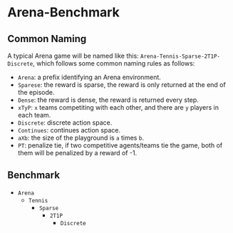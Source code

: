# Arena-Benchmark



## Common Naming 

A typical Arena game will be named like this: ```Arena-Tennis-Sparse-2T1P-Discrete```, which follows some common naming rules as follows:

* ```Arena```: a prefix identifying an Arena environment.
* ```Sparese```: the reward is sparse, the reward is only returned at the end of the episode.
* ```Dense```: the reward is dense, the reward is returned every step.
* ```xTyP```: ```x``` teams competiting with each other, and there are ```y``` players in each team.
* ```Discrete```: discrete action space.
* ```Continues```: continues action space.
* ```aXb```: the size of the playground is ```a``` times ```b```.
* ```PT```: penalize tie, if two competitive agents/teams tie the game, both of them will be penalized by a reward of -1.

## Benchmark

- ```Arena```
  - ```Tennis```
    - ```Sparse```
      - ```2T1P```
        - ```Discrete```
